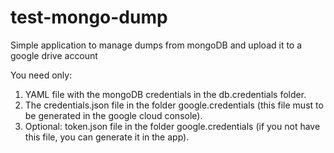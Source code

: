 # test-mongo-dump
Simple application to manage dumps from mongoDB and upload it to a google drive account

You need only:
1. YAML file with the mongoDB credentials in the db.credentials folder.
2. The credentials.json file in the folder google.credentials (this file must to be generated in the google cloud console).
3. Optional: token.json file in the folder google.credentials (if you not have this file, you can generate it in the app).
